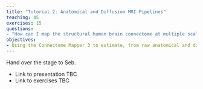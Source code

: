 ```yaml
---
title: "Tutorial 2: Anatomical and Diffusion MRI Pipelines"
teaching: 45
exercises: 15
questions:
- "How can I map the structural human brain connectome at multiple scales from MRI?"
objectives:
- Using the Connectome Mapper 3 to estimate, from raw anatomical and diffusion MRI, brain parcellation at multiple scales and the corresponding structural connectivity matrices
---
```


Hand over the stage to Seb.

- Link to presentation TBC
- Link to exercises TBC

